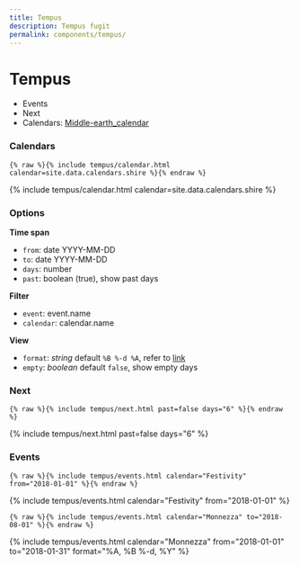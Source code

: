 ```yaml
---
title: Tempus
description: Tempus fugit
permalink: components/tempus/
---
```


# Tempus

- Events
- Next
- Calendars: [Middle-earth_calendar](https://en.wikipedia.org/wiki/Middle-earth_calendar)

### Calendars

```liquid
{% raw %}{% include tempus/calendar.html calendar=site.data.calendars.shire %}{% endraw %}
```

{% include tempus/calendar.html calendar=site.data.calendars.shire %}

### Options

**Time span**

- `from`: date YYYY-MM-DD
- `to`: date YYYY-MM-DD
- `days`: number
- `past`: boolean (true), show past days

**Filter**

- `event`: event.name
- `calendar`: calendar.name

**View**

- `format`: *string* default `%B %-d %A`, refer to [link](http://alanwsmith.com/jekyll-liquid-date-formatting-examples)
- `empty`: *boolean* default `false`, show empty days

<!--row-->

### Next

```liquid
{% raw %}{% include tempus/next.html past=false days="6" %}{% endraw %}
```

{% include tempus/next.html past=false days="6" %}

<!--column-->

### Events

```liquid
{% raw %}{% include tempus/events.html calendar="Festivity" from="2018-01-01" %}{% endraw %}
```

{% include tempus/events.html calendar="Festivity" from="2018-01-01" %}

<!--row-->

```liquid
{% raw %}{% include tempus/events.html calendar="Monnezza" to="2018-08-01" %}{% endraw %}
```

{% include tempus/events.html calendar="Monnezza" from="2018-01-01" to="2018-01-31" format="%A, %B %-d, %Y" %}

